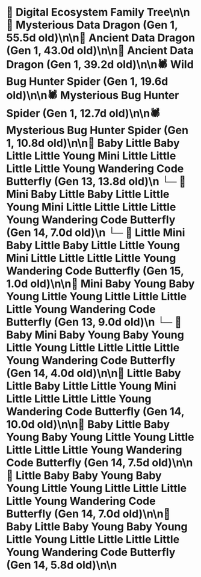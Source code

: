 # 🌳 Digital Ecosystem Family Tree\n\n🐉 Mysterious Data Dragon (Gen 1, 55.5d old)\n\n🐉 Ancient Data Dragon (Gen 1, 43.0d old)\n\n🐉 Ancient Data Dragon (Gen 1, 39.2d old)\n\n🕷️ Wild Bug Hunter Spider (Gen 1, 19.6d old)\n\n🕷️ Mysterious Bug Hunter Spider (Gen 1, 12.7d old)\n\n🕷️ Mysterious Bug Hunter Spider (Gen 1, 10.8d old)\n\n🦋 Baby Little Baby Little Little Young Mini Little Little Little Little Young Wandering Code Butterfly (Gen 13, 13.8d old)\n  └─ 🦋 Mini Baby Little Baby Little Little Young Mini Little Little Little Little Young Wandering Code Butterfly (Gen 14, 7.0d old)\n    └─ 🦋 Little Mini Baby Little Baby Little Little Young Mini Little Little Little Little Young Wandering Code Butterfly (Gen 15, 1.0d old)\n\n🦋 Mini Baby Young Baby Young Little Young Little Little Little Little Young Wandering Code Butterfly (Gen 13, 9.0d old)\n  └─ 🦋 Baby Mini Baby Young Baby Young Little Young Little Little Little Little Young Wandering Code Butterfly (Gen 14, 4.0d old)\n\n🦋 Little Baby Little Baby Little Little Young Mini Little Little Little Little Young Wandering Code Butterfly (Gen 14, 10.0d old)\n\n🦋 Baby Little Baby Young Baby Young Little Young Little Little Little Little Young Wandering Code Butterfly (Gen 14, 7.5d old)\n\n🦋 Little Baby Baby Young Baby Young Little Young Little Little Little Little Young Wandering Code Butterfly (Gen 14, 7.0d old)\n\n🦋 Baby Little Baby Young Baby Young Little Young Little Little Little Little Young Wandering Code Butterfly (Gen 14, 5.8d old)\n\n